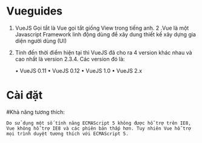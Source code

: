 # Vueguides
1. VueJS Gọi tắt là Vue gọi tắt giống View  trong tiếng anh. 
2 .Vue là một Javascript Framework linh động dùng để xây dung thiết kế xây dựng gia diện người dùng (UI)
3. Tính đến thời điểm hiện tại thì VueJS đã cho ra 4 version khác nhau và cao nhất là version 2.3.4. Các version đó là:

    •	VueJS 0.11
    •	VueJS 0.12
    •	VueJS 1.0
    •	VueJS 2.x
# Cài đặt
   #Khả năng tương thích:   
   
    Do sử dụng một số tính năng ECMAScript 5 không được hỗ trợ trên IE8, Vue không hỗ trợ IE8 và các phiên bản thấp hơn. Tuy nhiên Vue hỗ trợ mọi trình duyệt tương thích với ECMAScript 5.
